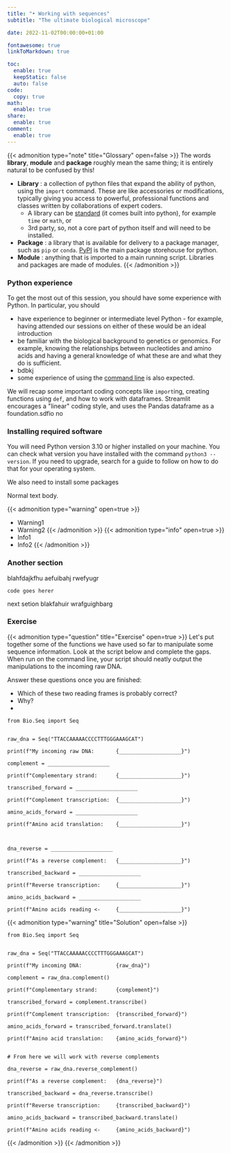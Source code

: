 ```yaml
---
title: "• Working with sequences"
subtitle: "The ultimate biological microscope"

date: 2022-11-02T00:00:00+01:00

fontawesome: true
linkToMarkdown: true

toc:
  enable: true
  keepStatic: false
  auto: false
code:
  copy: true
math:
  enable: true
share:
  enable: true
comment:
  enable: true
---
```


{{< admonition type="note" title="Glossary" open=false >}}
The words **library**, **module** and **package** roughly mean the same thing; it is entirely natural to be confused by this!
- **Library** : a collection of python files that expand the ability of python, using the `import` command. These are like accessories or modifications, typically giving you access to powerful, professional functions and classes written by collaborations of expert coders.
  - A library can be [standard](https://docs.python.org/3/library/index.html) (it comes built into python), for example `time` or `math`, or
  - 3rd party, so, not a core part of python itself and will need to be installed.
- **Package** : a library that is available for delivery to a package manager, such as `pip` or `conda`. [PyPI](https://pypi.org/) is the main package storehouse for python.
- **Module** : anything that is imported to a main running script. Libraries and packages are made of modules.
{{< /admonition >}}


### Python experience
To get the most out of this session, you should have some experience with Python. In particular, you should
* have experience to beginner or intermediate level Python - for example, having attended our sessions on either of these would be an ideal introduction
* be familiar with the biological background to genetics or genomics. For example, knowing the relationships between nucleotides and amino acids and having a general knowledge of what these are and what they do is sufficient.
* bdbkj
* some experience of using the [command line](https://alleetanner.github.io/intro-to-command-line/) is also expected.

We will recap some important coding concepts like `import`ing, creating functions using `def`, and how to work with dataframes. Streamlit encourages a "linear" coding style, and uses the Pandas dataframe as a foundation.sdfio no

### Installing required software
You will need Python version 3.10 or higher installed on your machine. You can check what version you have installed with the command `python3 --version`. If you need to upgrade, search for a guide to follow on how to do that for your operating system.

We also need to install some packages

Normal text body.

{{< admonition type="warning" open=true >}}
- Warning1
- Warning2
{{< /admonition >}}
{{< admonition type="info" open=true >}}
- Info1
- Info2
{{< /admonition >}}

### Another section
blahfdajkfhu aefuibahj rwefyugr

```
code goes herer
```
next setion blakfahuir wrafguighbarg

### Exercise
{{< admonition type="question" title="Exercise" open=true >}}
Let's put together some of the functions we have used so far to manipulate some sequence information. Look at the script below and complete the gaps. When run on the command line, your script should neatly output the manipulations to the incoming raw DNA.

Answer these questions once you are finished:
- Which of these two reading frames is probably correct?
- Why?
- 
```
from Bio.Seq import Seq


raw_dna = Seq("TTACCAAAAACCCCTTTGGGAAAGCAT")

print(f"My incoming raw DNA:       {____________________}")

complement = ____________________

print(f"Complementary strand:      {____________________}")

transcribed_forward = ____________________

print(f"Complement transcription:  {____________________}")

amino_acids_forward = ____________________

print(f"Amino acid translation:    {____________________}")



dna_reverse = ____________________

print(f"As a reverse complement:   {____________________}")

transcribed_backward = ____________________

print(f"Reverse transcription:     {____________________}")

amino_acids_backward = ____________________

print(f"Amino acids reading <-     {____________________}")
```

{{< admonition type="warning" title="Solution" open=false >}}
```
from Bio.Seq import Seq


raw_dna = Seq("TTACCAAAAACCCCTTTGGGAAAGCAT")

print(f"My incoming DNA:           {raw_dna}")

complement = raw_dna.complement()

print(f"Complementary strand:      {complement}")

transcribed_forward = complement.transcribe()

print(f"Complement transcription:  {transcribed_forward}")

amino_acids_forward = transcribed_forward.translate()

print(f"Amino acid translation:    {amino_acids_forward}")


# From here we will work with reverse complements

dna_reverse = raw_dna.reverse_complement()

print(f"As a reverse complement:   {dna_reverse}")

transcribed_backward = dna_reverse.transcribe()

print(f"Reverse transcription:     {transcribed_backward}")

amino_acids_backward = transcribed_backward.translate()

print(f"Amino acids reading <-     {amino_acids_backward}")
```
{{< /admonition >}}
{{< /admonition >}}
